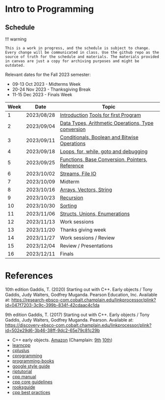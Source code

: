 # Intro to Programming

## Schedule

!!! warning
    
    This is a work in progress, and the schedule is subject to change. Every change will be communicated in class. Use the github repo as the source of truth for the schedule and materials. The materials provided in canvas are just a copy for archiving purposes and might be outdated.

Relevant dates for the Fall 2023 semester:

- 09-13 Oct 2023 - Midterms Week
- 20-24 Nov 2023 - Thanksgiving Break
- 11-15 Dec 2023 - Finals Week

| Week | Date       | Topic                                                                                     |
|------|------------|-------------------------------------------------------------------------------------------|
| 1    | 2023/08/28 | [Introduction](01-introduction/README.md) [Tools for first Program](02-tooling/README.md) |
| 2    | 2023/09/04 | [Data Types, Arithmetic Operations, Type conversion](03-datatypes/README.md)              |
| 3    | 2023/09/11 | [Conditionals, Boolean and Bitwise Operations](04-conditionals//README.md)                |
| 4    | 2023/09/18 | [Loops, for, while, goto and debugging](05-loops//README.md)                              |
| 5    | 2023/09/25 | [Functions, Base Conversion, Pointers, Reference](06-functions/README.md)                 |
| 6    | 2023/10/02 | [Streams, File IO](07-streams/README.md)                                                  |
| 7    | 2023/10/09 | Midterm                                                                                   |
| 8    | 2023/10/16 | [Arrays, Vectors, String](08-arrays/README.md)                                            | 
| 9    | 2023/10/23 | [Recursion](09-recursion/README.md)                                                       |
| 10   | 2023/10/30 | [Sorting](10-sorting/README.md)                                                           |
| 11   | 2023/11/06 | [Structs, Unions, Enumerations](11-structs/README.md)                                     |
| 12   | 2023/11/13 | Work sessions                                                                             |
| 13   | 2023/11/20 | Thanks giving week                                                                        |
| 14   | 2023/11/27 | Work sessions / Review                                                                    |
| 15   | 2023/12/04 | Review / Presentations                                                                    |
| 16   | 2023/12/11 | Finals                                                                                    |


# References


 

10th edition
Gaddis, T. (2020) Starting out with C++. Early objects / Tony Gaddis, Judy Walters, Godfrey Muganda. Pearson Education, Inc. Available at: https://research-ebsco-com.cobalt.champlain.edu/linkprocessor/plink?id=047f7203-3c9c-399b-834f-42cdaac4c1da

9th edition
Gaddis, T. (2017) Starting out with C++. Early objects / Tony Gaddis, Judy Walters, Godfrey Muganda. Pearson. Available at: https://discovery-ebsco-com.cobalt.champlain.edu/linkprocessor/plink?id=502e29d6-3b46-38ff-9dc2-65e79c81c29b

- C++ early objects. [Amazon](https://a.co/d/3L7C77q) (Champlain: [9th](https://research-ebsco-com.cobalt.champlain.edu/linkprocessor/plink?id=047f7203-3c9c-399b-834f-42cdaac4c1da) [10th](https://discovery-ebsco-com.cobalt.champlain.edu/linkprocessor/plink?id=502e29d6-3b46-38ff-9dc2-65e79c81c29b)) 
- [learncpp](https://www.learncpp.com/)
- [cpluslus](https://cplusplus.com/doc/tutorial/)
- [cprogramming](https://www.cprogramming.com/tutorial/c++-tutorial.html)
- [programming-books](https://www.programming-books.io/essential/cpp/)
- [google style guide](https://google.github.io/styleguide/cppguide.html)
- [riptutorial](https://riptutorial.com/cplusplus)
- [cpp manual](https://cppreference.com/)
- [cpp core guidelines](https://isocpp.github.io/CppCoreGuidelines/CppCoreGuidelines)
- [rooksguide](https://rooksguide.files.wordpress.com/2013/12/rooks-guide-isbn-version.pdf)
- [cpp best practices](https://lefticus.gitbooks.io/cpp-best-practices/content/)
